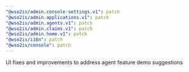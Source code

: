 ```yaml
---
"@wso2is/admin.console-settings.v1": patch
"@wso2is/admin.applications.v1": patch
"@wso2is/admin.agents.v1": patch
"@wso2is/admin.claims.v1": patch
"@wso2is/admin.home.v1": patch
"@wso2is/i18n": patch
"@wso2is/console": patch
---
```


UI fixes and improvements to address agent feature demo suggestions
